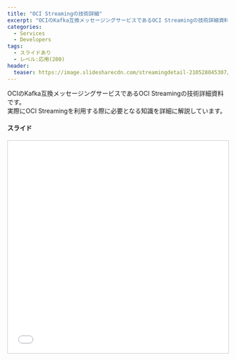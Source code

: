 ```yaml
---
title: "OCI Streamingの技術詳細"
excerpt: "OCIのKafka互換メッセージングサービスであるOCI Streamingの技術詳細資料です。"
categories:
  - Services
  - Developers
tags:
  - スライドあり
  - レベル:応用(200)
header:
  teaser: https://image.slidesharecdn.com/streamingdetail-210528045307/95/oracle-cloud-infrastructure-streaming-service-1-1024.jpg?cb=1622177672
---
```


OCIのKafka互換メッセージングサービスであるOCI Streamingの技術詳細資料です。  
実際にOCI Streamingを利用する際に必要となる知識を詳細に解説しています。

#### スライド

<div style="max-width:768px">

<!-- Speakerdeckから Embeded リンクを取得して貼り付け (ここから) -->
<iframe src="//www.slideshare.net/slideshow/embed_code/key/77FGeyjRQEwOMt" width="595" height="485" frameborder="0" marginwidth="0" marginheight="0" scrolling="no" style="border:1px solid #CCC; border-width:1px; margin-bottom:5px; max-width: 100%;" allowfullscreen> </iframe> <div style="margin-bottom:5px"> <strong> <a href="//www.slideshare.net/oracle4engineer/oracle-cloud-infrastructure-streaming-service" title="Oracle Cloud Infrastructure Streaming Service 技術詳説" target="_blank"></a> </strong></div>
<!-- Speakerdeckから Embeded リンクを取得して貼り付け (ここまで) -->

</div>